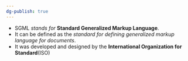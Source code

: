 ```yaml
---
dg-publish: true
---
```

- SGML *stands for* **Standard Generalized Markup Language**.
- It can be defined as the *standard for defining generalized markup language for documents*.
- It was developed and designed by the **International Organization for Standard**(ISO)